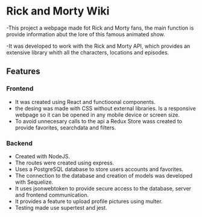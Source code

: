# Rick and Morty Wiki

-This project a webpage made fot Rick and Morty fans, the main function is provide information abut the lore of this famous animated show.

-It was developed to work  with the Rick and Morty API, which provides an extensive library whith all the characters, locations and episodes.

## Features

### Frontend

- It was created using React and functioonal components.
- the desing was made with CSS without external libraries. Is a responsive webpage so it can be opened in any mobile device or screen size.
- To avoid unnecesary calls to the api a Redux Store wass created to provide favorites, searchdata and filters.

### Backend

- Created with NodeJS.
- The routes were created using express.
- Uses a PostgreSQL database to store users accounts and favorites.
- The connection to the database and creation of models was developed with Sequelize.
- It uses jsonwebtoken to provide secure access to the database, server and frontend communication.
- It provides a feature to upload profile pictures using multer.
- Testing made use supertest and jest.






